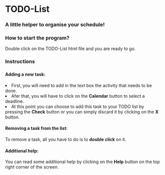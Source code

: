 # TODO-List
<h3>A little helper to organise your schedule!<h3>
<h3>How to start the program?</h3>
Double click on the TODO-List html file and you are ready to go.
<h3>Instructions<h3>
<h4>Adding a new task:</h4>
<li>First, you will need to add in the text box the activity that needs to be done.</li>
<li>Afer that, you will have to click on the <b>Calendar</b> button to select a deadline.</li>
<li>At this point you can choose to add this task to your TODO list by pressing the <b>Check</b> button or you can simply discard it by clicking on the <b>X</b> button.</li>
<h4>Removing a task from the list:</h4>
To remove a task, all you have to do is to <b>double click</b> on it.
<h4>Additional help:</h4>
You can read some additional help by clicking on the <b>Help</b> button on the top right corner of the screen.
